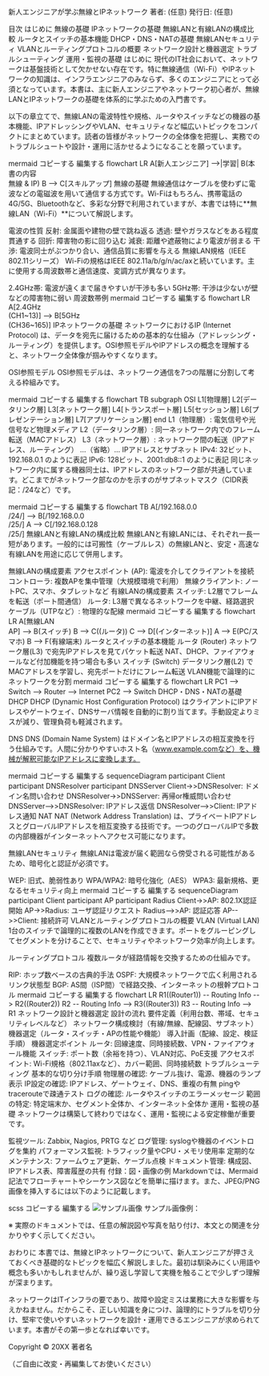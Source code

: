 新人エンジニアが学ぶ無線とIPネットワーク
著者: (任意)
発行日: (任意)

目次
はじめに
無線の基礎
IPネットワークの基礎
無線LANと有線LANの構成比較
ルータとスイッチの基本機能
DHCP・DNS・NATの基礎
無線LANセキュリティ
VLANとルーティングプロトコルの概要
ネットワーク設計と機器選定
トラブルシューティング
運用・監視の基礎
はじめに
現代のIT社会において、ネットワークは基盤技術として欠かせない存在です。特に無線通信（Wi-Fi）やIPネットワークの知識は、インフラエンジニアのみならず、多くのエンジニアにとって必須となっています。本書は、主に新人エンジニアやネットワーク初心者が、無線LANとIPネットワークの基礎を体系的に学ぶための入門書です。

以下の章立てで、無線LANの電波特性や規格、ルータやスイッチなどの機器の基本機能、IPアドレッシングやVLAN、セキュリティなど幅広いトピックをコンパクトにまとめています。読者の皆様がネットワークの全体像を把握し、実務でのトラブルシュートや設計・運用に活かせるようになることを願っています。

mermaid
コピーする
編集する
flowchart LR
    A[新人エンジニア] -->|学習| B(本書の内容<br>無線 & IP)
    B --> C[スキルアップ]
無線の基礎
無線通信はケーブルを使わずに電波などの電磁波を用いて通信する方式です。Wi-Fiはもちろん、携帯電話の4G/5G、Bluetoothなど、多彩な分野で利用されていますが、本書では特に**無線LAN（Wi-Fi）**について解説します。

電波の性質
反射: 金属面や建物の壁で跳ね返る
透過: 壁やガラスなどをある程度貫通する
回折: 障害物の影に回り込む
減衰: 距離や遮蔽物により電波が弱まる
干渉: 電波同士がぶつかり合い、通信品質に影響を与える
無線LAN規格（IEEE 802.11シリーズ）
Wi-Fiの規格はIEEE 802.11a/b/g/n/ac/axと続いています。主に使用する周波数帯と通信速度、変調方式が異なります。

2.4GHz帯: 電波が遠くまで届きやすいが干渉も多い
5GHz帯: 干渉は少ないが壁などの障害物に弱い
周波数帯例
mermaid
コピーする
編集する
flowchart LR
    A[2.4GHz<br>(CH1~13)] --> B[5GHz<br>(CH36~165)]
IPネットワークの基礎
ネットワークにおけるIP (Internet Protocol) は、データを宛先に届けるための基本的な仕組み（アドレッシング・ルーティング）を提供します。OSI参照モデルやIPアドレスの概念を理解すると、ネットワーク全体像が掴みやすくなります。

OSI参照モデル
OSI参照モデルは、ネットワーク通信を7つの階層に分割して考える枠組みです。

mermaid
コピーする
編集する
flowchart TB
    subgraph OSI
        L1[物理層] 
        L2[データリンク層]
        L3[ネットワーク層]
        L4[トランスポート層]
        L5[セッション層]
        L6[プレゼンテーション層]
        L7[アプリケーション層]
    end
L1（物理層）: 電気信号や光信号など物理メディア
L2（データリンク層）: 同一ネットワーク内でのフレーム転送（MACアドレス）
L3（ネットワーク層）: ネットワーク間の転送（IPアドレス、ルーティング）
…（省略）…
IPアドレスとサブネット
IPv4: 32ビット、192.168.0.1 のように表記
IPv6: 128ビット、2001:db8::1 のように表記
同じネットワーク内に属する機器同士は、IPアドレスのネットワーク部が共通しています。どこまでがネットワーク部なのかを示すのがサブネットマスク（CIDR表記：/24など）です。

mermaid
コピーする
編集する
flowchart TB
    A[/192.168.0.0<br>/24/] --> B[/192.168.0.0<br>/25/]
    A --> C[/192.168.0.128<br>/25/]
無線LANと有線LANの構成比較
無線LANと有線LANには、それぞれ一長一短があります。一般的には可搬性（ケーブルレス）の無線LANと、安定・高速な有線LANを用途に応じて併用します。

無線LANの構成要素
アクセスポイント (AP): 電波を介してクライアントを接続
コントローラ: 複数APを集中管理（大規模環境で利用）
無線クライアント: ノートPC、スマホ、タブレットなど
有線LANの構成要素
スイッチ: L2層でフレームを転送（ポート間通信）
ルータ: L3層で異なるネットワークを中継、経路選択
ケーブル（UTPなど）: 物理的な配線
mermaid
コピーする
編集する
flowchart LR
    A[無線LAN<br>AP] --> B(スイッチ)
    B --> C((ルータ))
    C --> D[(インターネット)]
    A --> E(PC/スマホ)
    B --> F(有線端末)
ルータとスイッチの基本機能
ルータ (Router)
ネットワーク層(L3) で宛先IPアドレスを見てパケット転送
NAT、DHCP、ファイアウォールなど付加機能を持つ場合も多い
スイッチ (Switch)
データリンク層(L2) でMACアドレスを学習し、宛先ポートだけにフレーム転送
VLAN機能で論理的にネットワークを分割
mermaid
コピーする
編集する
flowchart LR
    PC1 --> Switch --> Router --> Internet
    PC2 --> Switch
DHCP・DNS・NATの基礎
DHCP
DHCP (Dynamic Host Configuration Protocol) はクライアントにIPアドレスやゲートウェイ、DNSサーバ情報を自動的に割り当てます。手動設定よりミスが減り、管理負荷も軽減されます。

DNS
DNS (Domain Name System) はドメイン名とIPアドレスの相互変換を行う仕組みです。人間に分かりやすいホスト名（www.example.comなど）を、機械が解釈可能なIPアドレスに変換します。

mermaid
コピーする
編集する
sequenceDiagram
    participant Client
    participant DNSResolver
    participant DNSServer
    Client->>DNSResolver: ドメイン名問い合わせ
    DNSResolver->>DNSServer: 再帰or権威問い合わせ
    DNSServer-->>DNSResolver: IPアドレス返信
    DNSResolver-->>Client: IPアドレス通知
NAT
NAT (Network Address Translation) は、プライベートIPアドレスとグローバルIPアドレスを相互変換する技術です。一つのグローバルIPで多数の内部機器がインターネットへアクセス可能になります。

無線LANセキュリティ
無線LANは電波が届く範囲なら傍受される可能性があるため、暗号化と認証が必須です。

WEP: 旧式、脆弱性あり
WPA/WPA2: 暗号化強化（AES）
WPA3: 最新規格、更なるセキュリティ向上
mermaid
コピーする
編集する
sequenceDiagram
    participant Client
    participant AP
    participant Radius
    Client->>AP: 802.1X認証開始
    AP->>Radius: ユーザ認証リクエスト
    Radius-->>AP: 認証応答
    AP-->>Client: 接続許可
VLANとルーティングプロトコルの概要
VLAN (Virtual LAN)
1台のスイッチで論理的に複数のLANを作成できます。ポートをグルーピングしてセグメントを分けることで、セキュリティやネットワーク効率が向上します。

ルーティングプロトコル
複数ルータが経路情報を交換するための仕組みです。

RIP: ホップ数ベースの古典的手法
OSPF: 大規模ネットワークで広く利用されるリンク状態型
BGP: AS間（ISP間）で経路交換、インターネットの根幹プロトコル
mermaid
コピーする
編集する
flowchart LR
    R1((Router1)) -- Routing Info --> R2((Router2))
    R2 -- Routing Info --> R3((Router3))
    R3 -- Routing Info --> R1
ネットワーク設計と機器選定
設計の流れ
要件定義（利用台数、帯域、セキュリティレベルなど）
ネットワーク構成検討（有線/無線、配線図、サブネット）
機器選定（ルータ・スイッチ・APの性能や機能）
導入計画（配線、設定、検証手順）
機器選定ポイント
ルータ: 回線速度、同時接続数、VPN・ファイアウォール機能
スイッチ: ポート数（余裕を持つ）、VLAN対応、PoE支援
アクセスポイント: Wi-Fi規格（802.11axなど）、カバー範囲、同時接続数
トラブルシューティング
基本的な切り分け手順
物理層の確認: ケーブル抜け、電源、機器のランプ表示
IP設定の確認: IPアドレス、ゲートウェイ、DNS、重複の有無
pingやtracerouteで疎通テスト
ログの確認: ルータやスイッチのエラーメッセージ
範囲の特定: 特定端末か、セグメント全体か、インターネット全体か
運用・監視の基礎
ネットワークは構築して終わりではなく、運用・監視による安定稼働が重要です。

監視ツール: Zabbix, Nagios, PRTG など
ログ管理: syslogや機器のイベントログを集約
パフォーマンス監視: トラフィック量やCPU・メモリ使用率
定期的なメンテナンス: ファームウェア更新、ケーブル点検
ドキュメント管理: 構成図、IPアドレス表、障害履歴の共有
付録：図・画像の例
Markdownでは、Mermaid記法でフローチャートやシーケンス図などを簡単に描けます。また、JPEG/PNG画像を挿入するには以下のように記載します。

scss
コピーする
編集する
![サンプル画像](images/sample-diagram.jpg)
サンプル画像例：


※ 実際のドキュメントでは、任意の解説図や写真を貼り付け、本文との関連を分かりやすく示してください。

おわりに
本書では、無線とIPネットワークについて、新人エンジニアが押さえておくべき基礎的なトピックを幅広く解説しました。最初は馴染みにくい用語や概念も多いかもしれませんが、繰り返し学習して実機を触ることで少しずつ理解が深まります。

ネットワークはITインフラの要であり、故障や設定ミスは業務に大きな影響を与えかねません。だからこそ、正しい知識を身につけ、論理的にトラブルを切り分け、堅牢で使いやすいネットワークを設計・運用できるエンジニアが求められています。本書がその第一歩となれば幸いです。

Copyright © 20XX 著者名

（ご自由に改変・再編集してお使いください）